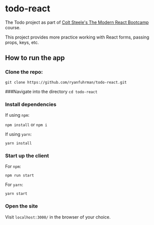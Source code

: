 # todo-react

The Todo project as part of [Colt Steele's The Modern React Bootcamp](https://www.udemy.com/modern-react-bootcamp/) course.

This project provides more practice working with React forms, passing props, keys, etc.

## How to run the app

### Clone the repo:

`git clone https://github.com/ryanfuhrman/todo-react.git`

###Navigate into the directory `cd todo-react`

### Install dependencies

If using `npm`:

`npm install` or `npm i`

If using `yarn`:

`yarn install`

### Start up the client

For `npm`:

`npm run start`

For `yarn`:

`yarn start`

### Open the site

Visit `localhost:3000/` in the browser of your choice.
